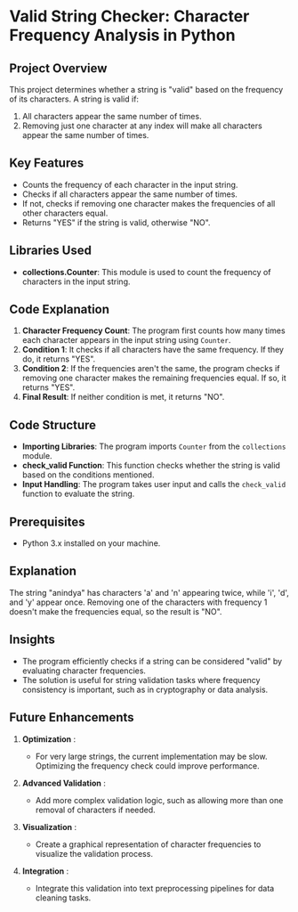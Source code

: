# Valid String Checker: Character Frequency Analysis in Python

## Project Overview
This project determines whether a string is "valid" based on the frequency of its characters. A string is valid if:
1. All characters appear the same number of times.
2. Removing just one character at any index will make all characters appear the same number of times.

## Key Features
- Counts the frequency of each character in the input string.
- Checks if all characters appear the same number of times.
- If not, checks if removing one character makes the frequencies of all other characters equal.
- Returns "YES" if the string is valid, otherwise "NO".

## Libraries Used
- **collections.Counter**: This module is used to count the frequency of characters in the input string.

## Code Explanation
1. **Character Frequency Count**: The program first counts how many times each character appears in the input string using `Counter`.
2. **Condition 1**: It checks if all characters have the same frequency. If they do, it returns "YES".
3. **Condition 2**: If the frequencies aren't the same, the program checks if removing one character makes the remaining frequencies equal. If so, it returns "YES".
4. **Final Result**: If neither condition is met, it returns "NO".

## Code Structure
- **Importing Libraries**: The program imports `Counter` from the `collections` module.
- **check_valid Function**: This function checks whether the string is valid based on the conditions mentioned.
- **Input Handling**: The program takes user input and calls the `check_valid` function to evaluate the string.

## Prerequisites  
- Python 3.x installed on your machine.

## Explanation
The string "anindya" has characters 'a' and 'n' appearing twice, while 'i', 'd', and 'y' appear once. Removing one of the characters with frequency 1 doesn't make the frequencies equal, so the result is "NO".

## Insights
- The program efficiently checks if a string can be considered "valid" by evaluating character frequencies.
- The solution is useful for string validation tasks where frequency consistency is important, such as in cryptography or data analysis.

## Future Enhancements

1. **Optimization** :
   - For very large strings, the current implementation may be slow. Optimizing the frequency check could improve performance.

2. **Advanced Validation** :
   - Add more complex validation logic, such as allowing more than one removal of characters if needed.

3. **Visualization** :
   - Create a graphical representation of character frequencies to visualize the validation process.

4. **Integration** :
   - Integrate this validation into text preprocessing pipelines for data cleaning tasks.
